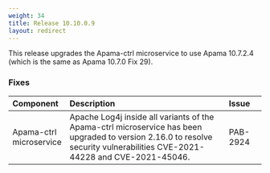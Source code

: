 ```yaml
---
weight: 34
title: Release 10.10.0.9
layout: redirect
---
```


This release upgrades the Apama-ctrl microservice to use Apama 10.7.2.4 (which is the same as Apama 10.7.0 Fix 29).

### Fixes

<table>
<colgroup>
    <col style="width: 15%;">
    <col style="width: 70%;">
    <col style="width: 15%;">
</colgroup>
<thead>
<tr>
<th style="text-align:left">Component</th>
<th style="text-align:left">Description</th>
<th style="text-align:left">Issue</th>
</tr>
</thead>
<tbody>

<tr>
<td style="text-align:left">Apama-ctrl microservice</td>
<td style="text-align:left">Apache Log4j inside all variants of the Apama-ctrl microservice has been upgraded 
  to version 2.16.0 to resolve security vulnerabilities CVE-2021-44228 and CVE-2021-45046.</td>
<td style="text-align:left">PAB-2924</td>
</tr>

</tbody>
</table>
